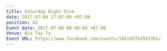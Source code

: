 ```yaml
---
title: Saturday Night Dive
date: 2017-07-04 17:07:00 +07:00
position: 43
Event date: 2017-07-08 00:00:00 +07:00
Venue: Bia Tay Ta
Event URL: https://www.facebook.com/events/166185763923761/
---
```


